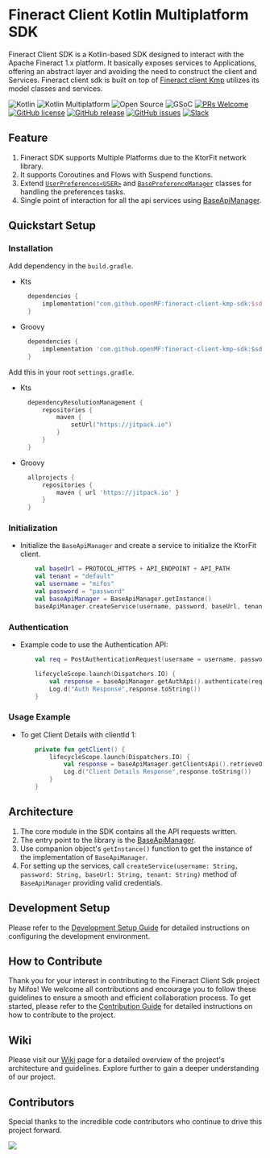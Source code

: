 # Fineract Client Kotlin Multiplatform SDK

Fineract Client SDK is a Kotlin-based SDK designed to interact with the Apache Fineract 1.x platform. It basically exposes services to Applications, offering an abstract layer and avoiding the need to construct the client and Services.
Fineract client sdk is built on top of [Fineract client Kmp](https://github.com/openMF/fineract-client-kmp) utilizes its model classes and services.

![Kotlin](https://img.shields.io/badge/kotlin-%237F52FF.svg?style=flat-square&logo=kotlin&logoColor=white)
![Kotlin Multiplatform](https://img.shields.io/badge/Kotlin%20Multiplatform-4c8d3f?style=flat-square&logo=kotlin&logoColor=white)
![Open Source](https://img.shields.io/badge/Open%20Source-Yes-brightgreen)
![GSoC](https://img.shields.io/badge/GSoC-yellow)
[![PRs Welcome](https://img.shields.io/badge/PRs-welcome-brightgreen.svg?style=flat-square)](http://makeapullrequest.com)
[![GitHub license](https://img.shields.io/badge/License-MPL_2.0-brightgreen.svg)](https://github.com/openMF/fineract-client-kmp-sdk/tree/main)
[![GitHub release](https://img.shields.io/badge/release-v0.0.1-blue)](https://github.com/openMF/fineract-client-kmp-sdk/releases/)
[![GitHub issues](https://img.shields.io/github/issues/Naereen/StrapDown.js.svg)](https://github.com/openMF/fineract-client-kmp-sdk/issues/)
[![Slack](https://img.shields.io/badge/Slack-4A154B?style=flat-square&logo=slack&logoColor=white)](https://join.slack.com/t/mifos/shared_invite/zt-2wvi9t82t-DuSBdqdQVOY9fsqsLjkKPA)

## Feature


1. Fineract SDK supports Multiple Platforms due to the KtorFit network library.
2. It supports Coroutines and Flows with Suspend functions.
3. Extend [`UserPreferences<USER>`](https://github.com/openMF/fineract-client-kmp-sdk/blob/main/core/src/main/java/org/mifos/core/sharedpreference/UserPreferences.kt) and [`BasePreferenceManager`](https://github.com/openMF/fineract-client-kmp-sdk/blob/main/core/src/main/java/org/mifos/core/sharedpreference/BasePreferenceManager.kt) classes for handling the preferences tasks.
4. Single point of interaction for all the api services using [BaseApiManager](https://github.com/openMF/fineract-client-kmp-sdk/blob/main/core/src/main/java/org/mifos/core/apimanager/BaseApiManager.kt).

## Quickstart Setup

### Installation

Add dependency in the `build.gradle`.

- Kts

  ```kts
    dependencies {
        implementation("com.github.openMF:fineract-client-kmp-sdk:$sdk_Version")
    }
  ```

- Groovy
  ```groovy
    dependencies {
        implementation 'com.github.openMF:fineract-client-kmp-sdk:$sdk_Version'
    }
  ```

Add this in your root `settings.gradle`.

- Kts

  ```Kotlin
    dependencyResolutionManagement {
        repositories {
            maven {
                setUrl("https://jitpack.io")
            }
        }
    }
  ```

- Groovy

  ```groovy
    allprojects {
        repositories {
            maven { url 'https://jitpack.io' }
        }
    }
  ```

### Initialization

- Initialize the `BaseApiManager` and create a service to initialize the KtorFit client.

    ```Kotlin
        val baseUrl = PROTOCOL_HTTPS + API_ENDPOINT + API_PATH
        val tenant = "default"
        val username = "mifos"
        val password = "password"
        val baseApiManager = BaseApiManager.getInstance()
        baseApiManager.createService(username, password, baseUrl, tenant, false)
    ```

### Authentication

- Example code to use the Authentication API:

    ```Kotlin
        val req = PostAuthenticationRequest(username = username, password = password)

        lifecycleScope.launch(Dispatchers.IO) {
            val response = baseApiManager.getAuthApi().authenticate(req, true)
            Log.d("Auth Response",response.toString())    
        }
    ```

### Usage Example
- To get Client Details with clientId 1:

    ```Kotlin
        private fun getClient() {
            lifecycleScope.launch(Dispatchers.IO) {
                val response = baseApiManager.getClientsApi().retrieveOne11(1, false)
                Log.d("Client Details Response",response.toString())
            }
        }
    ```

## Architecture

1. The core module in the SDK contains all the API requests written.
2. The entry point to the library is the [BaseApiManager](https://github.com/openMF/fineract-client-kmp-sdk/blob/main/core/src/main/java/org/mifos/core/apimanager/BaseApiManager.kt).
3. Use companion object's `getInstance()` function to get the instance of the implementation of `BaseApiManager`.
4. For setting up the services, call `createService(username: String, password: String, baseUrl: String, tenant: String)` method of `BaseApiManager` providing valid credentials.

## Development Setup
Please refer to the  [Development Setup Guide](https://github.com/openMF/fineract-client-kmp-sdk/wiki/Set-up-an-environment) for detailed instructions on configuring the development environment.

## How to Contribute
Thank you for your interest in contributing to the Fineract Client Sdk project by Mifos! We welcome all contributions and encourage you to follow these guidelines to ensure a smooth and efficient collaboration process.
To get started, please refer to the [Contribution Guide](https://github.com/openMF/fineract-client-kmp-sdk/wiki/How-to-Contribute) for detailed instructions on how to contribute to the project.


## Wiki

Please visit our [Wiki](https://github.com/openMF/fineract-client-kmp-sdk/wiki) page for a detailed overview of the project's architecture and guidelines. Explore further to gain a deeper understanding of our project.

## Contributors

Special thanks to the incredible code contributors who continue to drive this project forward.

<a href="https://github.com/openMF/fineract-client-kmp-sdk/graphs/contributors">
  <img src="https://contrib.rocks/image?repo=openMF/fineract-client-kmp-sdk" />
</a>
